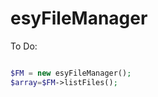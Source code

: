 esyFileManager
========================

To Do:
```php

$FM = new esyFileManager();
$array=$FM->listFiles();

```